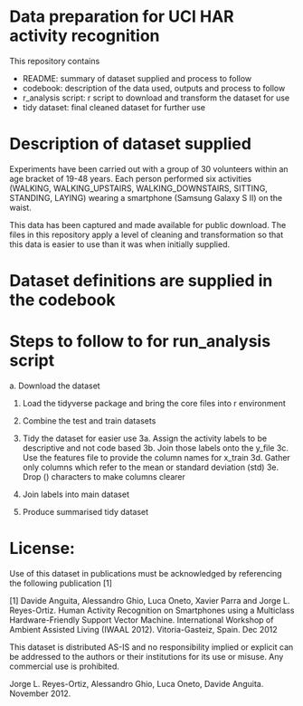 # Data preparation for UCI HAR activity recognition

This repository contains

- README: summary of dataset supplied and process to follow
- codebook: description of the data used, outputs and process to follow
- r_analysis script: r script to download and transform the dataset for use
- tidy dataset: final cleaned dataset for further use

# Description of dataset supplied

Experiments have been carried out with a group of 30 volunteers within an age bracket of 19-48 years. 
Each person performed six activities (WALKING, WALKING_UPSTAIRS, WALKING_DOWNSTAIRS, SITTING, STANDING, LAYING) wearing a smartphone (Samsung Galaxy S II) on the waist. 

This data has been captured and made available for public download. The files in this repository apply a level of cleaning and transformation so that this data is easier to use than it was when initially supplied.

# Dataset definitions are supplied in the codebook

# Steps to follow to for run_analysis script

a. Download the dataset
1. Load the tidyverse package and bring the core files into r environment
2. Combine the test and train datasets

3. Tidy the dataset for easier use
3a. Assign the activity labels to be descriptive and not code based
3b. Join those labels onto the y_file
3c. Use the features file to provide the column names for x_train
3d. Gather only columns which refer to the mean or standard deviation (std)
3e. Drop () characters to make columns clearer

4. Join labels into main dataset
5. Produce summarised tidy dataset

License:
========
Use of this dataset in publications must be acknowledged by referencing the following publication [1] 

[1] Davide Anguita, Alessandro Ghio, Luca Oneto, Xavier Parra and Jorge L. Reyes-Ortiz. Human Activity Recognition on Smartphones using a Multiclass Hardware-Friendly Support Vector Machine. International Workshop of Ambient Assisted Living (IWAAL 2012). Vitoria-Gasteiz, Spain. Dec 2012

This dataset is distributed AS-IS and no responsibility implied or explicit can be addressed to the authors or their institutions for its use or misuse. Any commercial use is prohibited.

Jorge L. Reyes-Ortiz, Alessandro Ghio, Luca Oneto, Davide Anguita. November 2012.
